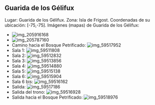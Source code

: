 ## Guarida de los Gélifux
Lugar: Guarida de los Gélifux.
Zona: Isla de Frigost.
Coordenadas de su ubicación: [-75,-75].
Imágenes (mapas) de Guarida de los Gélifux:
- ![img_205916168](https://media.discordapp.net/attachments/1115311447145193482/1115348223436001310/205916168.jpg)
- ![img_205787160](https://media.discordapp.net/attachments/1115311447145193482/1115348029080358922/205787160.jpg)
- Camino hacia el Bosque Petrificado: ![img_59517952](https://media.discordapp.net/attachments/1115311447145193482/1115361805603184731/59517952.jpg)
- Sala 1: ![img_59511808](https://media.discordapp.net/attachments/1115311447145193482/1115361748237693039/59511808.jpg)
- Sala 2: ![img_59512832](https://media.discordapp.net/attachments/1115311447145193482/1115361773890044036/59512832.jpg)
- Sala 3: ![img_59513856](https://media.discordapp.net/attachments/1115311447145193482/1115361775412580372/59513856.jpg)
- Sala 4: ![img_59514880](https://media.discordapp.net/attachments/1115311447145193482/1115361777081917450/59514880.jpg)
- Sala 5: ![img_59515138](https://media.discordapp.net/attachments/1115311447145193482/1115361778386354297/59515138.jpg)
- Sala 6: ![img_59515904](https://media.discordapp.net/attachments/1115311447145193482/1115361780059865188/59515904.jpg)
- Sala 6 bis: ![img_59516162](https://media.discordapp.net/attachments/1115311447145193482/1115361781855031419/59516162.jpg)
- Salida: ![img_59517186](https://media.discordapp.net/attachments/1115311447145193482/1115361804021940315/59517186.jpg)
- Salida del trono: ![img_59516928](https://media.discordapp.net/attachments/1115311447145193482/1115361802432303245/59516928.jpg)
- Salida hacia el Bosque Petrificado: ![img_59518976](https://media.discordapp.net/attachments/1115311447145193482/1115361806970527754/59518976.jpg)